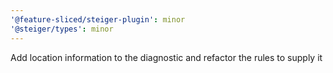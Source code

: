 ```yaml
---
'@feature-sliced/steiger-plugin': minor
'@steiger/types': minor
---
```


Add location information to the diagnostic and refactor the rules to supply it
